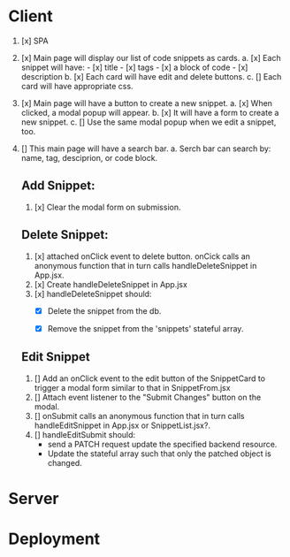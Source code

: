 
# Client 

1. [x] SPA
2. [x] Main page will display our list of code snippets as cards. 
    a. [x] Each snippet will have:
        - [x] title
        - [x] tags
        - [x] a block of code
        - [x] description 
    b. [x] Each card will have edit and delete buttons.
    c. [] Each card will have appropriate css.  
3. [x] Main page will have a button to create a new snippet. 
    a. [x] When clicked, a modal popup will appear. 
    b. [x] It will have a form to create a new snippet. 
    c. [] Use the same modal popup when we edit a snippet, too. 
4. [] This main page will have a search bar. 
    a. Serch bar can search by: name, tag, desciprion, or code block.  


    ## Add Snippet:
    1. [x] Clear the modal form on submission. 


    ## Delete Snippet:
    1. [x] attached onClick event to delete button. onCick calls an anonymous function that in turn calls handleDeleteSnippet in App.jsx. 
    2. [x] Create handleDeleteSnippet in App.jsx
    3. [x] handleDeleteSnippet should:
        - [x] Delete the snippet from the db. 
        - [x] Remove the snippet from the 'snippets' stateful array. 
        

    ## Edit Snippet
    1. [] Add an onClick event to the edit button of the SnippetCard to trigger a modal form similar to that in SnippetFrom.jsx 
    1. [] Attach event listener to the "Submit Changes" button on the modal. 
    2. [] onSubmit calls an anonymous function that in turn calls handleEditSnippet in App.jsx or SnippetList.jsx?. 
    3. [] handleEditSubmit should:   
        - send a PATCH request update the specified backend resource. 
        - Update the stateful array such that only the patched object is changed. 

# Server 


# Deployment 